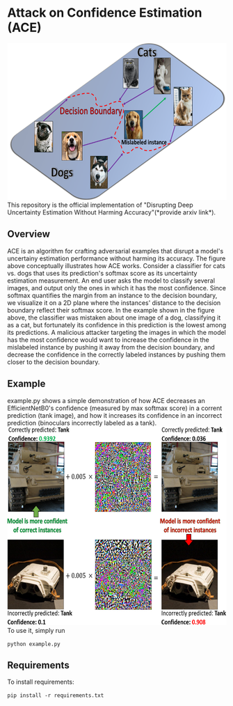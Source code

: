 # Attack on Confidence Estimation (ACE)
<img src="https://github.com/IdoGalil/ACE/blob/main/Intuition.png" width="640" height="360">
This repository is the official implementation of "Disrupting Deep Uncertainty Estimation Without Harming Accuracy"(*provide arxiv link*).

## Overview
ACE is an algorithm for crafting adversarial examples that disrupt a model's uncertainy estimation performance without harming its accuracy.
The figure above conceptually illustrates how ACE works. Consider a classifier for cats vs. dogs that uses its prediction's softmax score as its uncertainty estimation measurement. An end user asks the model to classify several images, and output only the ones in which it has the most confidence. Since softmax quantifies the margin from an instance to the decision boundary, we visualize it on a 2D plane where the instances' distance to the decision boundary reflect their softmax score. In the example shown in the figure above, the classifier was mistaken about one image of a dog, classifying it as a cat, but fortunately its confidence in this prediction is the lowest among its predictions. A malicious attacker targeting the images in which the model has the most confidence would want to increase the confidence in the mislabeled instance by pushing it away from the decision boundary, and decrease the confidence in the correctly labeled instances by pushing them closer to the decision boundary. 

## Example
example.py shows a simple demonstration of how ACE decreases an EfficientNetB0's confidence (measured by max softmax score) in a corrent prediction (tank image), and how it increases its confidence in an incorrect prediction (binoculars incorrectly labeled as a tank). 
<img src="https://github.com/IdoGalil/ACE/blob/main/demonstration.PNG" width="627" height="457">
To use it, simply run
```example
python example.py
```

## Requirements

To install requirements:

```setup
pip install -r requirements.txt
```
